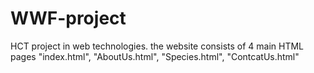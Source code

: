 # WWF-project
HCT project in web technologies.
the website consists of 4 main HTML pages "index.html", "AboutUs.html", "Species.html", "ContcatUs.html"
